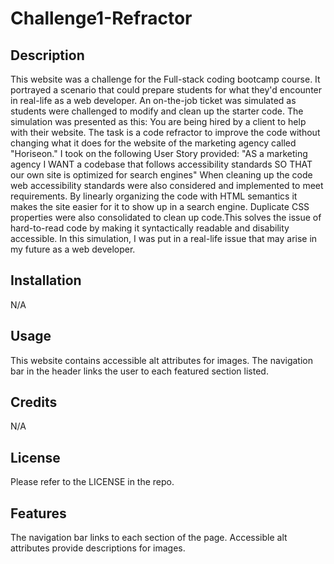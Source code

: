 # Challenge1-Refractor


## Description

This website was a challenge for the Full-stack coding bootcamp course.  It portrayed a scenario that could prepare students for what they'd encounter in real-life as a web developer.  An on-the-job ticket was simulated as students were challenged to modify and clean up the starter code.  The simulation was presented as this: You are being hired by a client to help with their website.  The task is a code refractor to improve the code without changing what it does for the website of the marketing agency called "Horiseon."  I took on the following User Story provided:
"AS a marketing agency
I WANT a codebase that follows accessibility standards
SO THAT our own site is optimized for search engines"
When cleaning up the code web accessibility standards were also considered and implemented to meet requirements.  By linearly organizing the code with HTML semantics it makes the site easier for it to show up in a search engine. Duplicate CSS properties were also consolidated to clean up code.This solves the issue of hard-to-read code by making it syntactically readable and disability accessible.   In this simulation, I was put in a real-life issue that may arise in my future as a web developer.  

## Installation

N/A

## Usage

This website contains accessible alt attributes for images.  The navigation bar in the header links the user to each featured section listed.  


## Credits

N/A

## License

Please refer to the LICENSE in the repo. 


## Features

The navigation bar links to each section of the page. Accessible alt attributes provide descriptions for images.  
